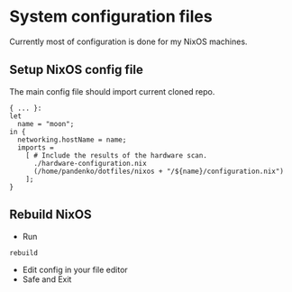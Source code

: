 # System configuration files

Currently most of configuration is done for my NixOS machines.

## Setup NixOS config file

The main config file should import current cloned repo.

```
{ ... }:
let
  name = "moon";
in {
  networking.hostName = name;
  imports =
    [ # Include the results of the hardware scan.
      ./hardware-configuration.nix
      (/home/pandenko/dotfiles/nixos + "/${name}/configuration.nix")
    ];
}

```
## Rebuild NixOS

* Run
```
rebuild
```
* Edit config in your file editor
* Safe and Exit

